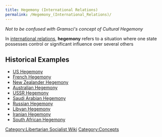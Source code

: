 ```yaml
---
title: Hegemony (International Relations)
permalink: /Hegemony_(International_Relations)/
---
```


*Not to be confused with Gramsci's concept of Cultural Hegemony*

In [international relations](International_Relations.md "wikilink"),
**hegemony** refers to a situation where one state possesses control or
significant influence over several others

## Historical Examples

- [US Hegemony](US_Hegemony.md "wikilink")
- [French Hegemony](French_Hegemony.md "wikilink")
- [New Zealander Hegemony](New_Zealander_Hegemony.md "wikilink")
- [Australian Hegemony](Australian_Hegemony.md "wikilink")
- [USSR Hegemony](USSR_Hegemony.md "wikilink")
- [Saudi Arabian Hegemony](Saudi_Arabian_Hegemony.md "wikilink")
- [Russian Hegemony](Russian_Hegemony.md "wikilink")
- [Libyan Hegemony](Libyan_Hegemony.md "wikilink")
- [Iranian Hegemony](Iranian_Hegemony.md "wikilink")
- [South African Hegemony](South_African_Hegemony.md "wikilink")

[Category:Libertarian Socialist
Wiki](Category:Libertarian_Socialist_Wiki.md "wikilink")
[Category:Concepts](Category:Concepts.md "wikilink")